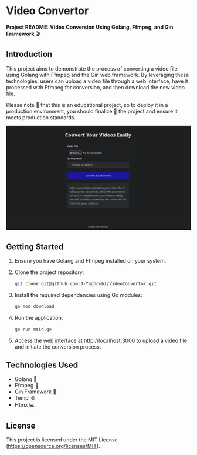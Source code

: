 # Video Convertor

**Project README: Video Conversion Using Golang, Ffmpeg, and Gin Framework** 🎬


## Introduction
This project aims to demonstrate the process of converting a video file using Golang with Ffmpeg and the Gin web framework. By leveraging these technologies, users can upload a video file through a web interface, have it processed with Ffmpeg for conversion, and then download the new video file.

Please note 📌 that this is an educational project, so to deploy it in a production environment, you should finalize 🏁 the project and ensure it meets production standards.

![Cute Cat](docs/screenshot.png)


## Getting Started
1. Ensure you have Golang and Ffmpeg installed on your system.
   
2. Clone the project repository:

    ```bash
    git clone git@github.com:J-Yaghoubi/VideoConvertor.git
    ```

3. Install the required dependencies using Go modules:


    ```bash
    go mod download
    ```

4. Run the application:

    ```bash
    go run main.go
    ```

5. Access the web interface at http://localhost:3000 to upload a video file and initiate the conversion process.


## Technologies Used
- Golang 🐹
- Ffmpeg 🎥
- Gin Framework 🌿
- Templ 🌐
- Htmx 💻


## License
This project is licensed under the MIT License (https://opensource.org/licenses/MIT).